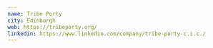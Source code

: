 ```yaml
---
name: Tribe Porty
city: Edinburgh
web: https://tribeporty.org/
linkedin: https://www.linkedin.com/company/tribe-porty-c.i.c./
---
```

